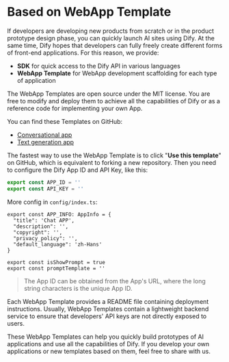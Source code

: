 # Based on WebApp Template

If developers are developing new products from scratch or in the product prototype design phase, you can quickly launch AI sites using Dify. At the same time, Dify hopes that developers can fully freely create different forms of front-end applications. For this reason, we provide:

* **SDK** for quick access to the Dify API in various languages
* **WebApp Template** for WebApp development scaffolding for each type of application

The WebApp Templates are open source under the MIT license. You are free to modify and deploy them to achieve all the capabilities of Dify or as a reference code for implementing your own App.

You can find these Templates on GitHub:

* [Conversational app](https://github.com/langgenius/webapp-conversation)
* [Text generation app](https://github.com/langgenius/webapp-text-generator)

The fastest way to use the WebApp Template is to click "**Use this template**" on GitHub, which is equivalent to forking a new repository. Then you need to configure the Dify App ID and API Key, like this:

```javascript
export const APP_ID = ''
export const API_KEY = ''
```

More config in `config/index.ts`:

```
export const APP_INFO: AppInfo = {
  "title": 'Chat APP',
  "description": '',
  "copyright": '',
  "privacy_policy": '',
  "default_language": 'zh-Hans'
}

export const isShowPrompt = true
export const promptTemplate = ''
```

> The App ID can be obtained from the App's URL, where the long string characters is the unique App ID.

Each WebApp Template provides a README file containing deployment instructions. Usually, WebApp Templates contain a lightweight backend service to ensure that developers' API keys are not directly exposed to users.

These WebApp Templates can help you quickly build prototypes of AI applications and use all the capabilities of Dify. If you develop your own applications or new templates based on them, feel free to share with us.
